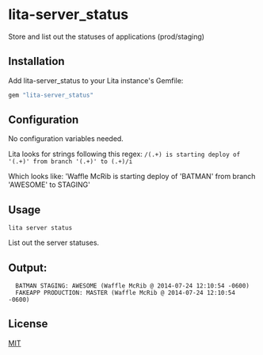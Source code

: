 # lita-server_status

Store and list out the statuses of applications (prod/staging)

## Installation

Add lita-server_status to your Lita instance's Gemfile:

``` ruby
gem "lita-server_status"
```

## Configuration

No configuration variables needed.

Lita looks for strings following this regex: ```/(.+) is starting deploy of '(.+)' from branch '(.+)' to (.+)/i```

Which looks like: 'Waffle McRib is starting deploy of 'BATMAN' from branch 'AWESOME' to STAGING'

## Usage

``` lita server status ```

List out the server statuses.

## Output:

```
  BATMAN STAGING: AWESOME (Waffle McRib @ 2014-07-24 12:10:54 -0600)
  FAKEAPP PRODUCTION: MASTER (Waffle McRib @ 2014-07-24 12:10:54 -0600)
```

## License

[MIT](http://opensource.org/licenses/MIT)
